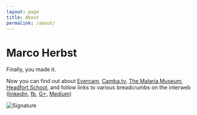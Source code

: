 ```yaml
---
layout: page
title: About
permalink: /about/
---
```


# Marco Herbst

Finally, you made it.

Now you can find out about [Evercam](https://evercam.io/construction-timelapse), [Camba.tv](https://camba.tv/), [The Malaria Museum](http://malariamuseum.com/), [Headfort School](http://www.headfort.com/), and follow links to various breadcrumbs on the interweb ([linkedin](https://ie.linkedin.com/in/marcoherbst), [fb](https://www.facebook.com/marco.herbst), [G+](https://plus.google.com/+MarcoHerbsto), [Medium](https://medium.com/@marcoherbst))

![Signature](/MarcoSig1-e1408632013970.jpg)
